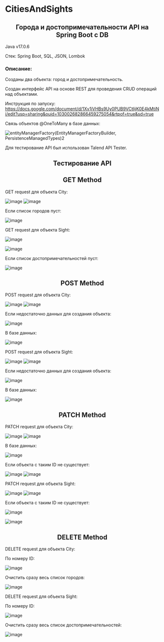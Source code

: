# CitiesAndSights
<h2 align="center">Города и достопримечательности API на Spring Boot c DB</h2>

Java v17.0.6

Стек: Spring Boot, SQL, JSON, Lombok

<h3>Описание:</h3>
Созданы два объекта: город и достопримечательность. 

Cоздан интерфейс API на основе REST для проведения CRUD операций над объектами. 


Инструкция по запуску: https://docs.google.com/document/d/1Xv1jVHBs9Uy0PUB9VCtlijK0E4kMtiNi/edit?usp=sharing&ouid=103002682866459275054&rtpof=true&sd=true


Связь объектов @OneToMany в базе данных:


![entityManagerFactory(EntityManagerFactoryBuilder, PersistenceManagedTypes)2](https://user-images.githubusercontent.com/122821058/233125709-d97efb6d-5673-4c28-848f-3f7338d04733.png)


Для тестирование API был использован Talend API Tester.

<h2 align="center">Тестирование API</h2>
<h2 align="center">GET Method</h2>


GET request для объекта City:


![image](https://user-images.githubusercontent.com/122821058/232020157-faff6f14-baac-4507-8e35-a96d689e2756.png)
![image](https://user-images.githubusercontent.com/122821058/232020312-3a410bda-ec0f-451b-a307-26e96ecda308.png)

Если список городов пуст:


![image](https://user-images.githubusercontent.com/122821058/232040517-875c6ea4-a180-4c0e-a637-9abcfa49d748.png)


GET request для объекта Sight:


![image](https://user-images.githubusercontent.com/122821058/232021190-da97cf35-ebf4-4731-8321-9230b2e61a85.png)

![image](https://user-images.githubusercontent.com/122821058/232020976-294204af-b553-4b2a-ab72-e614373a0f3a.png)

Если список достопримечательностей пуст:


![image](https://user-images.githubusercontent.com/122821058/232041516-f54ca9a7-9679-473c-b2d4-867b0712b542.png)


<h2 align="center">POST Method</h2>


POST request для объекта City:


![image](https://user-images.githubusercontent.com/122821058/232017102-c3badd20-a2fa-41ee-a866-49a6cc441279.png)
![image](https://user-images.githubusercontent.com/122821058/232017440-03c6e8fe-81ea-460b-80f6-635a93790c6d.png)

Если недостаточно данных для создания объекта:


![image](https://user-images.githubusercontent.com/122821058/232019678-fe82fbf6-ad45-4704-a72e-1b7f408ea5a2.png)


В базе данных:


![image](https://user-images.githubusercontent.com/122821058/232018058-456bce36-dbc9-4e15-9c3f-a332fad3a2ca.png)


POST request для объекта Sight:


![image](https://user-images.githubusercontent.com/122821058/232018709-65787bd5-06fa-493a-b438-a855f69c514a.png)
![image](https://user-images.githubusercontent.com/122821058/232018857-d81db682-c913-4c54-a56d-3a264962d697.png)

Если недостаточно данных для создания объекта:


![image](https://user-images.githubusercontent.com/122821058/232019444-24b53394-6d3d-4995-8306-20396206310e.png)


В базе данных:


![image](https://user-images.githubusercontent.com/122821058/232018973-0c1516d4-b932-4a89-a8c8-3ccb7aef0a96.png)

<h2 align="center">PATCH Method</h2>


PATCH request для объекта City:


![image](https://user-images.githubusercontent.com/122821058/232021858-d408d135-7432-42d6-be66-d12e3f356b2e.png)
![image](https://user-images.githubusercontent.com/122821058/232021949-0df04ef9-5f35-4bf7-bcc9-7af123cce565.png)

В базе данных:

![image](https://user-images.githubusercontent.com/122821058/232022103-51c58002-c778-4a9a-aaf8-7ddcadfb95ed.png)


Если объекта с таким ID не существует:

![image](https://user-images.githubusercontent.com/122821058/232022325-4e55bbf9-6740-48b3-9d01-d46013965692.png)
![image](https://user-images.githubusercontent.com/122821058/232022488-e17f6dcd-6963-476b-b159-7e84e283164e.png)

PATCH request для объекта Sight:


![image](https://user-images.githubusercontent.com/122821058/232043681-c9b2b82d-f58b-4283-8cb7-e3692d7ae8f6.png)
![image](https://user-images.githubusercontent.com/122821058/232043767-bdf068d4-255c-478f-818d-732c13b8f89d.png)

Если объекта с таким ID не существует:


![image](https://user-images.githubusercontent.com/122821058/232050866-6758ce6b-e4c8-4cb3-bd38-09e6b275760a.png)

![image](https://user-images.githubusercontent.com/122821058/232050919-456cdaca-2dc3-4640-9b05-2de2de5cd86f.png)


<h2 align="center">DELETE Method</h2>


DELETE request для объекта City:

По номеру ID:

![image](https://user-images.githubusercontent.com/122821058/232055182-c0a8ba79-2d65-413d-a652-3b47097b301f.png)

Очистить сразу весь список городов:

![image](https://user-images.githubusercontent.com/122821058/232054273-df862105-696d-4019-85b2-7c36da37f61e.png)


DELETE request для объекта Sight:


По номеру ID:


![image](https://user-images.githubusercontent.com/122821058/232053277-ab1d0715-1b69-4a0c-84cf-43595246b212.png)


Очистить сразу весь список достопримечательностей:


![image](https://user-images.githubusercontent.com/122821058/232053575-2e15f5df-cdf9-45a9-8f26-0ca07c1825b0.png)


